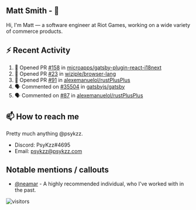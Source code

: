 <!--
[![PsyKzz's github stats](https://github-readme-stats.vercel.app/api?username=psykzz&show_icons=true)](https://github.com/anuraghazra/github-readme-stats)
-->

## Matt Smith - 👋
Hi, I'm Matt — a software engineer at Riot Games, working on a wide variety of commerce products.

## ⚡ Recent Activity

<!--START_SECTION:activity-->
1. 💪 Opened PR [#158](https://github.com/microapps/gatsby-plugin-react-i18next/pull/158) in [microapps/gatsby-plugin-react-i18next](https://github.com/microapps/gatsby-plugin-react-i18next)
2. 💪 Opened PR [#23](https://github.com/wiziple/browser-lang/pull/23) in [wiziple/browser-lang](https://github.com/wiziple/browser-lang)
3. 💪 Opened PR [#91](https://github.com/alexemanuelol/rustPlusPlus/pull/91) in [alexemanuelol/rustPlusPlus](https://github.com/alexemanuelol/rustPlusPlus)
4. 🗣 Commented on [#35504](https://github.com/gatsbyjs/gatsby/issues/35504) in [gatsbyjs/gatsby](https://github.com/gatsbyjs/gatsby)
5. 🗣 Commented on [#87](https://github.com/alexemanuelol/rustPlusPlus/issues/87) in [alexemanuelol/rustPlusPlus](https://github.com/alexemanuelol/rustPlusPlus)
<!--END_SECTION:activity-->


## 📫 How to reach me

Pretty much anything @psykzz.

- Discord: PsyKzz#4695
- Email: psykzz@psykzz.com


## Notable mentions / callouts

 - [@neamar](https://github.com/neamar) - A highly recommended individual, who I've worked with in the past.


![visitors](https://visitor-badge.glitch.me/badge?page_id=psykzz/psykzz)



